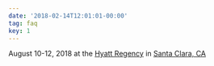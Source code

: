 ```yaml
---
date: '2018-02-14T12:01:01-00:00'
tag: faq
key: 1
---
```

August 10-12, 2018 at the [Hyatt Regency](https://www.hyatt.com/en-US/hotel/california/hyatt-regency-santa-clara/clara) in [Santa Clara, CA](https://www.google.com/maps/place/Hyatt+Regency+Santa+Clara/@37.4051207,-121.9764588,15z/data=!4m7!3m6!1s0x0:0x41143de25661b172!5m1!1s2018-07-01!8m2!3d37.4051207!4d-121.9764588)
